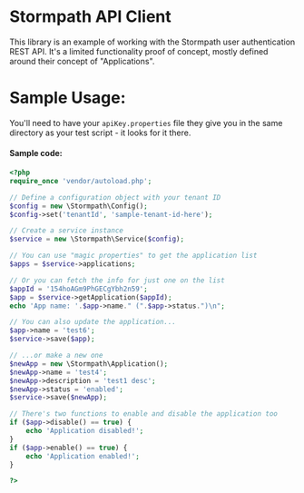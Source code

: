 Stormpath API Client
=============

This library is an example of working with the Stormpath user authentication REST API.
It's a limited functionality proof of concept, mostly defined around their concept 
of "Applications".

Sample Usage:
=============

You'll need to have your `apiKey.properties` file they give you in the same directory 
as your test script - it looks for it there.

#### Sample code:

```php
<?php
require_once 'vendor/autoload.php';

// Define a configuration object with your tenant ID
$config = new \Stormpath\Config();
$config->set('tenantId', 'sample-tenant-id-here');

// Create a service instance
$service = new \Stormpath\Service($config);

// You can use "magic properties" to get the application list
$apps = $service->applications;

// Or you can fetch the info for just one on the list
$appId = '154hoAGm9PhGECgYbh2n59';
$app = $service->getApplication($appId);
echo 'App name: '.$app->name." (".$app->status.")\n";

// You can also update the application...
$app->name = 'test6';
$service->save($app);

// ...or make a new one
$newApp = new \Stormpath\Application();
$newApp->name = 'test4';
$newApp->description = 'test1 desc';
$newApp->status = 'enabled';
$service->save($newApp);

// There's two functions to enable and disable the application too
if ($app->disable() == true) {
    echo 'Application disabled!';
}
if ($app->enable() == true) {
    echo 'Application enabled!';
}

?>
```